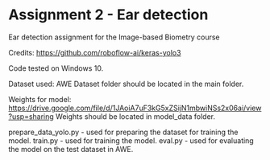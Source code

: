 # Assignment 2 - Ear detection
Ear detection assignment for the Image-based Biometry course

Credits: https://github.com/roboflow-ai/keras-yolo3

Code tested on Windows 10.

Dataset used: AWE
Dataset folder should be located in the main folder.

Weights for model: https://drive.google.com/file/d/1JAoiA7uF3kG5xZSijN1mbwiNSs2x06ai/view?usp=sharing
Weights should be located in model_data folder.

prepare_data_yolo.py - used for preparing the dataset for training the model.
train.py - used for training the model.
eval.py - used for evaluating the model on the test dataset in AWE.
